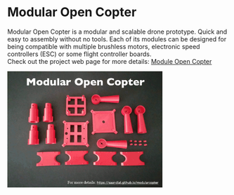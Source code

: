 # Modular Open Copter

Modular Open Copter is a modular and scalable drone prototype. Quick and easy to assembly without no tools. Each of its modules can be designed for being compatible with multiple brushless motors, electronic speed controllers (ESC) or some flight controller boards. <br>
Check out the project web page for more details: <a href="https://saandial.github.io/modularcopter" target="_blank">Module Open Copter</a><br>
<div align="left">
    <img src="modularcopter.gif" alt="Logo" width="70%">
</div>
